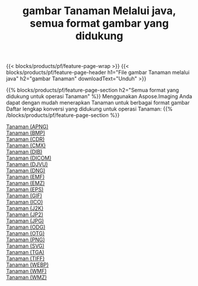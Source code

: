 ﻿---
title: gambar Tanaman Melalui java, semua format gambar yang didukung 
weight: 3920
url: /id/java/crop 
lang: id
langdirlevel: 2
locales: zh-hans,ja,it,ru,de,es,fr,nl,id,lt,pl,pt,vi,tr,ko,zh-hant,ar,hi,th,sv,cs,uk,he
description: Menggunakan Aspose.Imaging Anda dapat dengan mudah Tanaman gambar Via java
---

{{< blocks/products/pf/feature-page-wrap >}}
{{< blocks/products/pf/feature-page-header h1="File gambar Tanaman melalui java" h2="gambar Tanaman" downloadText="Unduh" >}}


{{% blocks/products/pf/feature-page-section  h2="Semua format yang didukung untuk operasi Tanaman" %}}
Menggunakan Aspose.Imaging Anda dapat dengan mudah menerapkan Tanaman untuk berbagai format gambar
<br/>
Daftar lengkap konversi yang didukung untuk operasi Tanaman:
{{% /blocks/products/pf/feature-page-section %}}
<div class="container-fluid productfamilypage bg-gray">
    <div class="convertypes bg-gray agp-content section">
        <div class="container">
		<div class="row other-converters">
		    <div class='col-md-2 other-converter remove-lp remove-rp'><a href="/imaging/id/java/crop/apng" >Tanaman (APNG)</a></div><div class='col-md-2 other-converter remove-lp remove-rp'><a href="/imaging/id/java/crop/bmp" >Tanaman (BMP)</a></div><div class='col-md-2 other-converter remove-lp remove-rp'><a href="/imaging/id/java/crop/cdr" >Tanaman (CDR)</a></div><div class='col-md-2 other-converter remove-lp remove-rp'><a href="/imaging/id/java/crop/cmx" >Tanaman (CMX)</a></div><div class='col-md-2 other-converter remove-lp remove-rp'><a href="/imaging/id/java/crop/dib" >Tanaman (DIB)</a></div><div class='col-md-2 other-converter remove-lp remove-rp'><a href="/imaging/id/java/crop/dicom" >Tanaman (DICOM)</a></div><div class='col-md-2 other-converter remove-lp remove-rp'><a href="/imaging/id/java/crop/djvu" >Tanaman (DJVU)</a></div><div class='col-md-2 other-converter remove-lp remove-rp'><a href="/imaging/id/java/crop/dng" >Tanaman (DNG)</a></div><div class='col-md-2 other-converter remove-lp remove-rp'><a href="/imaging/id/java/crop/emf" >Tanaman (EMF)</a></div><div class='col-md-2 other-converter remove-lp remove-rp'><a href="/imaging/id/java/crop/emz" >Tanaman (EMZ)</a></div><div class='col-md-2 other-converter remove-lp remove-rp'><a href="/imaging/id/java/crop/eps" >Tanaman (EPS)</a></div><div class='col-md-2 other-converter remove-lp remove-rp'><a href="/imaging/id/java/crop/gif" >Tanaman (GIF)</a></div><div class='col-md-2 other-converter remove-lp remove-rp'><a href="/imaging/id/java/crop/ico" >Tanaman (ICO)</a></div><div class='col-md-2 other-converter remove-lp remove-rp'><a href="/imaging/id/java/crop/j2k" >Tanaman (J2K)</a></div><div class='col-md-2 other-converter remove-lp remove-rp'><a href="/imaging/id/java/crop/jp2" >Tanaman (JP2)</a></div><div class='col-md-2 other-converter remove-lp remove-rp'><a href="/imaging/id/java/crop/jpg" >Tanaman (JPG)</a></div><div class='col-md-2 other-converter remove-lp remove-rp'><a href="/imaging/id/java/crop/odg" >Tanaman (ODG)</a></div><div class='col-md-2 other-converter remove-lp remove-rp'><a href="/imaging/id/java/crop/otg" >Tanaman (OTG)</a></div><div class='col-md-2 other-converter remove-lp remove-rp'><a href="/imaging/id/java/crop/png" >Tanaman (PNG)</a></div><div class='col-md-2 other-converter remove-lp remove-rp'><a href="/imaging/id/java/crop/svg" >Tanaman (SVG)</a></div><div class='col-md-2 other-converter remove-lp remove-rp'><a href="/imaging/id/java/crop/tga" >Tanaman (TGA)</a></div><div class='col-md-2 other-converter remove-lp remove-rp'><a href="/imaging/id/java/crop/tiff" >Tanaman (TIFF)</a></div><div class='col-md-2 other-converter remove-lp remove-rp'><a href="/imaging/id/java/crop/webp" >Tanaman (WEBP)</a></div><div class='col-md-2 other-converter remove-lp remove-rp'><a href="/imaging/id/java/crop/wmf" >Tanaman (WMF)</a></div><div class='col-md-2 other-converter remove-lp remove-rp'><a href="/imaging/id/java/crop/wmz" >Tanaman (WMZ)</a></div>
                </div>
        </div>
    </div>
</div>
<br/>
